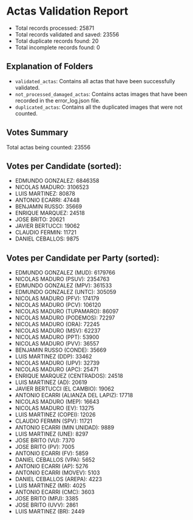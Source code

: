 # Actas Validation Report

- Total records processed: 25871
- Total records validated and saved: 23556
- Total duplicate records found: 20
- Total incomplete records found: 0

## Explanation of Folders

- `validated_actas`: Contains all actas that have been successfully validated.
- `not_processed_damaged_actas`: Contains actas images that have been recorded in the error_log.json file.
- `duplicated_actas`: Contains all the duplicated images that were not counted.

## Votes Summary

Total actas being counted: 23556

## Votes per Candidate (sorted):
- EDMUNDO GONZALEZ: 6846358
- NICOLAS MADURO: 3106523
- LUIS MARTINEZ: 80878
- ANTONIO ECARRI: 47448
- BENJAMIN RUSSO: 35669
- ENRIQUE MARQUEZ: 24518
- JOSE BRITO: 20621
- JAVIER BERTUCCI: 19062
- CLAUDIO FERMIN: 11721
- DANIEL CEBALLOS: 9875

## Votes per Candidate per Party (sorted):
- EDMUNDO GONZALEZ (MUD): 6179766
- NICOLAS MADURO (PSUV): 2354763
- EDMUNDO GONZALEZ (MPV): 361533
- EDMUNDO GONZALEZ (UNTC): 305059
- NICOLAS MADURO (PFV): 174179
- NICOLAS MADURO (PCV): 106120
- NICOLAS MADURO (TUPAMARO): 86097
- NICOLAS MADURO (PODEMOS): 72297
- NICOLAS MADURO (ORA): 72245
- NICOLAS MADURO (MSV): 62237
- NICOLAS MADURO (PPT): 53900
- NICOLAS MADURO (PVV): 36557
- BENJAMIN RUSSO (CONDE): 35669
- LUIS MARTINEZ (DDP): 33462
- NICOLAS MADURO (UPV): 32739
- NICOLAS MADURO (APC): 25471
- ENRIQUE MARQUEZ (CENTRADOS): 24518
- LUIS MARTINEZ (AD): 20619
- JAVIER BERTUCCI (EL CAMBIO): 19062
- ANTONIO ECARRI (ALIANZA DEL LAPIZ): 17718
- NICOLAS MADURO (MEP): 16643
- NICOLAS MADURO (EV): 13275
- LUIS MARTINEZ (COPEI): 12026
- CLAUDIO FERMIN (SPV): 11721
- ANTONIO ECARRI (MIN UNIDAD): 9889
- LUIS MARTINEZ (UNE): 8297
- JOSE BRITO (VU): 7370
- JOSE BRITO (PV): 7005
- ANTONIO ECARRI (FV): 5859
- DANIEL CEBALLOS (VPA): 5652
- ANTONIO ECARRI (AP): 5276
- ANTONIO ECARRI (MOVEV): 5103
- DANIEL CEBALLOS (AREPA): 4223
- LUIS MARTINEZ (MR): 4025
- ANTONIO ECARRI (CMC): 3603
- JOSE BRITO (MPJ): 3385
- JOSE BRITO (UVV): 2861
- LUIS MARTINEZ (BR): 2449

